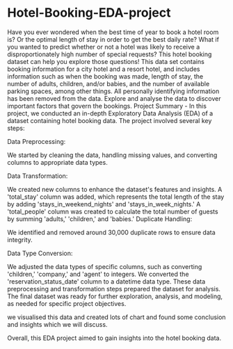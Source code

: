 # Hotel-Booking-EDA-project
Have you ever wondered when the best time of year to book a hotel room is? Or the optimal length of stay in order to get the best daily rate? What if you wanted to predict whether or not a hotel was likely to receive a disproportionately high number of special requests? This hotel booking dataset can help you explore those questions! This data set contains booking information for a city hotel and a resort hotel, and includes information such as when the booking was made, length of stay, the number of adults, children, and/or babies, and the number of available parking spaces, among other things. All personally identifying information has been removed from the data. Explore and analyse the data to discover important factors that govern the bookings.
Project Summary -
In this project, we conducted an in-depth Exploratory Data Analysis (EDA) of a dataset containing hotel booking data. The project involved several key steps:

Data Preprocessing:

We started by cleaning the data, handling missing values, and converting columns to appropriate data types.

Data Transformation:

We created new columns to enhance the dataset's features and insights. A 'total_stay' column was added, which represents the total length of the stay by adding 'stays_in_weekend_nights' and 'stays_in_week_nights.' A 'total_people' column was created to calculate the total number of guests by summing 'adults,' 'children,' and 'babies.' Duplicate Handling:

We identified and removed around 30,000 duplicate rows to ensure data integrity.

Data Type Conversion:

We adjusted the data types of specific columns, such as converting 'children,' 'company,' and 'agent' to integers. We converted the 'reservation_status_date' column to a datetime data type. These data preprocessing and transformation steps prepared the dataset for analysis. The final dataset was ready for further exploration, analysis, and modeling, as needed for specific project objectives.

we visualised this data and created lots of chart and found some conclusion and insights which we will discuss.

Overall, this EDA project aimed to gain insights into the hotel booking data.
